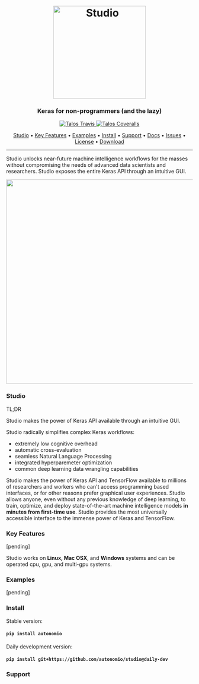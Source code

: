 <h1 align="center">
  <br>
  <a href="http://autonom.io"><img src="https://i.ibb.co/x3Xpb9j/Screen-Shot-2019-01-24-at-10-16-54-AM.png" alt="Studio" width="250"></a>
  <br>
</h1>

<h3 align="center">Keras for non-programmers (and the lazy)</h3>

<p align="center">
  
  <a href="https://travis-ci.org/autonomio/talos">
    <img src="https://img.shields.io/travis/autonomio/talos/master.svg?style=for-the-badge&logo=appveyor" alt="Talos Travis">
  </a>

  <a href="https://coveralls.io/github/autonomio/talos">
    <img src="https://img.shields.io/coveralls/github/autonomio/talos.svg?style=for-the-badge&logo=appveyor" alt="Talos Coveralls">
  </a>

</p>

<p align="center">
  <a href="#Studio">Studio</a> •
  <a href="#Key-Features">Key Features</a> •
  <a href="#Examples">Examples</a> •
  <a href="#Install">Install</a> •
  <a href="#Install">Support</a> •
  <a href="https://autonomio.github.io/docs_talos">Docs</a> •
  <a href="https://github.com/autonomio/talos/issues">Issues</a> •
  <a href="#License">License</a> •
  <a href="https://github.com/autonomio/talos/archive/master.zip">Download</a>
</p>
<hr>
<p align="center">
  
Studio unlocks near-future machine intelligence workflows for the masses without compromising the needs of advanced data scientists and researchers. Studio exposes the entire Keras API through an intuitive GUI.

</p>
<p align="center">
<img src='https://i.ibb.co/3NFH646/keras-model-to-talos.gif' width=550px>
</p>

### Studio

TL;DR

Studio makes the power of Keras API available through an intuitive GUI.

Studio radically simplifies complex Keras workflows:

- extremely low cognitive overhead
- automatic cross-evaluation
- seamless Natural Language Processing
- integrated hyperparemeter optimization
- common deep learning data wrangling capabilities

Studio makes the power of Keras API and TensorFlow available to millions of researchers and workers who can't access programming based interfaces, or for other reasons prefer graphical user experiences. Studio allows anyone, even without any previous knowledge of deep learning, to train, optimize, and deploy state-of-the-art machine intelligence models **in minutes from first-time use**. Studio provides the most universally accessible interface to the immense power of Keras and TensorFlow. 

### Key Features

[pending]

Studio works on **Linux, Mac OSX**, and **Windows** systems and can be operated cpu, gpu, and multi-gpu systems.

### Examples

[pending]

### Install 

Stable version:

#### `pip install autonomio`

Daily development version:

#### `pip install git+https://github.com/autonomio/studio@daily-dev`

### Support
